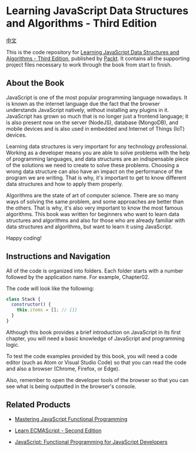 # Learning JavaScript Data Structures and Algorithms - Third Edition

[中文]("./README-zh.md")

This is the code repository for [Learning JavaScript Data Structures and Algorithms - Third Edition](https://www.packtpub.com/web-development/learning-javascript-data-structures-and-algorithms-third-edition?utm_source=github&utm_medium=repository&utm_campaign=9781788623872), published by [Packt](https://www.packtpub.com/?utm_source=github). It contains all the supporting project files necessary to work through the book from start to finish.

## About the Book

JavaScript is one of the most popular programming language nowadays. It is known as the internet language due the fact that the browser understands JavaScript natively, without installing any plugins in it. JavaScript has grown so much that is no longer just a frontend language; it is also present now on the server (NodeJS), database (MongoDB), and mobile devices and is also used in embedded and Internet of Things (IoT) devices.

Learning data structures is very important for any technology professional. Working as a developer means you are able to solve problems with the help of programming languages, and data structures are an indispensable piece of the solutions we need to create to solve these problems. Choosing a wrong data structure can also have an impact on the performance of the program we are writing. That is why, it's important to get to know different data structures and how to apply them properly.

Algorithms are the state of art of computer science. There are so many ways of solving the same problem, and some approaches are better than the others. That is why, it's also very important to know the most famous algorithms.
This book was written for beginners who want to learn data structures and algorithms and also for those who are already familiar with data structures and algorithms, but want to learn it using JavaScript.

Happy coding!

## Instructions and Navigation

All of the code is organized into folders. Each folder starts with a number followed by the application name. For example, Chapter02.

The code will look like the following:

```JavaScript
class Stack {
  constructor() {
    this.items = []; // {1}
  }
}
```

Although this book provides a brief introduction on JavaScript in its first chapter, you will need a basic knowledge of JavaScript and programming logic.

To test the code examples provided by this book, you will need a code editor (such as Atom or Visual Studio Code) so that you can read the code and also a browser (Chrome, Firefox, or Edge).

Also, remember to open the developer tools of the browser so that you can see what is being outputted in the browser's console.

## Related Products

- [Mastering JavaScript Functional Programming](https://www.packtpub.com/web-development/mastering-javascript-functional-programming?utm_source=github&utm_medium=repository&utm_campaign=9781787287440)

- [Learn ECMAScript - Second Edition](https://www.packtpub.com/web-development/learn-ecmascript-second-edition?utm_source=github&utm_medium=repository&utm_campaign=9781788620062)

- [JavaScript: Functional Programming for JavaScript Developers](https://www.packtpub.com/web-development/javascript-functional-programming-javascript-developers?utm_source=github&utm_medium=repository&utm_campaign=9781787124660)

